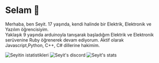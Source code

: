# Selam 👋
Merhaba, ben Seyit. 17 yaşında, kendi halinde bir Elektrik, Elektronik ve Yazılım öğrencisiyim.                   
Yaklaşık 9 yaşında arduinoyla tanışarak başladığım Elektrik ve Elektronik serüvenine Ruby
öğrenerek devam ediyorum. Aktif olarak Javascript,Python, C++, C# dillerine
hakimim.

![Seyitin istatistikleri](https://github-readme-stats.vercel.app/api?username=Seyitq&show_icons=true&theme=radical)
![Seyit's discord](https://lanyard-profile-readme.vercel.app/api/514818551287119888)
![Seyit's stats](https://github-readme-stats.vercel.app/api/top-langs/?username=Seyitq&layout=compact&theme=tokyonight)
